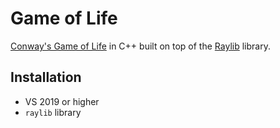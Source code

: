 # Game of Life

[Conway's Game of Life](https://en.wikipedia.org/wiki/Conway%27s_Game_of_Life) in C++ built on top of the [Raylib](https://www.raylib.com/) library.

## Installation

- VS 2019 or higher
- `raylib` library
